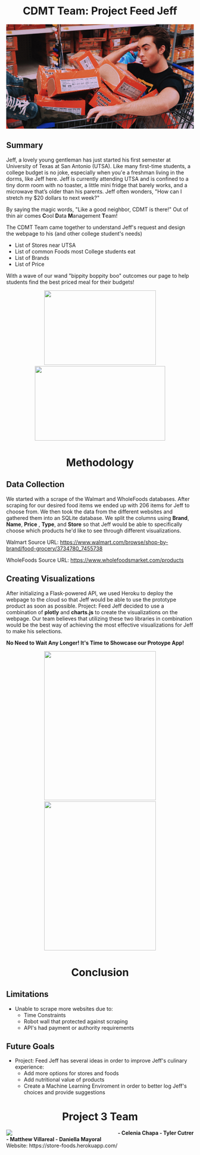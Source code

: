 <h1 align="center"> CDMT Team: Project Feed Jeff </h1>

![guy-with-ramen](readme-img/ramen-guy.png)

## Summary
Jeff, a lovely young gentleman has just started his first semester at University of Texas at San Antonio (UTSA). Like many first-time students, a college budget is no joke, especially when you'e a freshman living in the dorms, like Jeff here. Jeff is currently attending UTSA and is confined to a tiny dorm room with no toaster, a little mini fridge that barely works, and a microwave that’s older than his parents. Jeff often wonders, "How can I stretch my $20 dollars to next week?" 

By saying the magic words, "Like a good neighbor, CDMT is there!" Out of thin air comes **C**ool **D**ata **M**anagement **T**eam!

The CDMT Team came together to understand Jeff's request and design the webpage to his (and other college student's needs)
* List of Stores near UTSA
* List of common Foods most College students eat 
* List of Brands
* List of Price

With a wave of our wand "bippity boppity boo" outcomes our page to help students find the best priced meal for their budgets!

<p align="center">
<img src= "http://cdn.abclocal.go.com/content/wpvi/images/cms/513058_1280x720.jpg"  width="300" height="200">
<img src= "http://blog.logomyway.com/wp-content/uploads/2017/02/walmart-store.jpg" width="350" height="200">
</p>
                                                                                                                                    
<h1 align="center"> Methodology </h1>

## Data Collection
We started with a scrape of the Walmart and WholeFoods databases. After scraping for our desired food items we ended up with 206 items for Jeff to choose from. We then took the data from the different websites and gathered them into an SQLite database. We split the columns using <b>Brand</b>, <b>Name</b>, <b>Price</b> , <b>Type</b>, and <b>Store</b> so that Jeff would be able to specifically choose which products he'd like to see through different visualizations. 

Walmart Source URL: https://www.walmart.com/browse/shop-by-brand/food-grocery/3734780_7455738

WholeFoods Source URL: https://www.wholefoodsmarket.com/products

## Creating Visualizations
After initializing a Flask-powered API, we used Heroku to deploy the webpage to the cloud so that Jeff would be able to use the prototype product as soon as possible. Project: Feed Jeff decided to use a combination of <b>plotly</b> and <b>charts.js</b> to create the visualizations on the webpage. Our team believes that utilizing these two libraries in combination would be the best way of achieving the most effective visualizations for Jeff to make his selections. 

<b> No Need to Wait Any Longer! It's Time to Showcase our Protoype App! </b>

<p align="Center">
<img src= "https://i.pinimg.com/originals/82/13/bc/8213bcde03012743ace810fe2de364a9.jpg"  width="300" height="400">
<img src= "https://thedogman.net/wp-content/uploads/2020/10/corgi-8.1.jpg?x50647"  width="300" height="400">
</p>

<h1 align="center"> Conclusion </h1>

## Limitations 
* Unable to scrape more websites due to:
  * Time Constraints 
  * Robot wall that protected against scraping 
  * API's had payment or authority requirements

## Future Goals 
* Project: Feed Jeff has several ideas in order to improve Jeff's culinary experience: 
  * Add more options for stores and foods
  * Add nutritional value of products
  * Create a Machine Learning Enviroment in order to better log Jeff's choices and provide suggestions

<h1 align="center">Project 3 Team</h1>
<img src= "https://media.giphy.com/media/C3O6NJeqH9nKjKrAJy/giphy.gif" align="left" width="300px" length="300px" padding="10px">
  <b>
  - Celenia Chapa
  - Tyler Cutrer
  - Matthew Villareal
  - Daniella Mayoral
  </b>
<br clear="center"/>
Website: https://store-foods.herokuapp.com/
